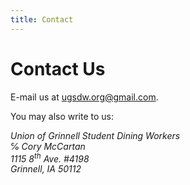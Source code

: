 ```yaml
---
title: Contact
---
```


# Contact Us

E-mail us at <a href="mailto:ugsdw.org@gmail.com" target="_blank">ugsdw.org@gmail.com</a>.

You may also write to us:

<address>
    Union of Grinnell Student Dining Workers <br>
    ℅ Cory McCartan <br>
    1115 8<sup>th</sup> Ave. #4198 <br>
    Grinnell, IA 50112 
</address>




